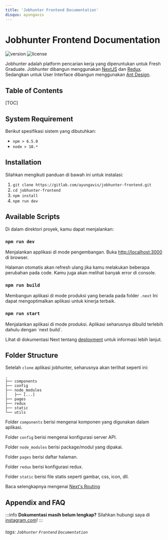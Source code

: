 ```yaml
---
title: 'Jobhunter Frontend Documentation'
disqus: ayungavis
---
```


Jobhunter Frontend Documentation
===
![version](https://img.shields.io/npm/v/react.svg) ![license](https://img.shields.io/npm/l/react.svg)

Jobhunter adalah platform pencarian kerja yang diperuntukan untuk Fresh Graduate. Jobhunter dibangun menggunakan [NextJS](https://nextjs.org) dan [Redux](https://react-redux.js.org/). Sedangkan untuk User Interface dibangun menggunakan [Ant Design](https://ant.design/).

## Table of Contents

[TOC]

## System Requirement

Berikut spesifikasi sistem yang dibutuhkan:

* `npm > 6.5.0`
* `node > 10.*`

## Installation

Silahkan mengikuti panduan di bawah ini untuk instalasi:

1. `git clone https://gitlab.com/ayungavis/jobhunter-frontend.git`
2. `cd jobhunter-frontend`
3. `npm install`
4. `npm run dev`

## Available Scripts

Di dalam direktori proyek, kamu dapat menjalankan:

### `npm run dev`

Menjalankan applikasi di mode pengembangan.
Buka [http://localhost:3000](http://localhost:3000) di browser.

Halaman otomatis akan refresh ulang jika kamu melakukan beberapa perubahan pada code.
Kamu juga akan melihat banyak error di console.

### `npm run build`

Membangun aplikasi di mode produksi yang berada pada folder `.next`
Ini dapat mengoptimalkan aplikasi untuk kinerja terbaik.

### `npm run start`

Menjalankan aplikasi di mode produksi. Aplikasi seharusnya dibuild terlebih dahulu dengan \`next build\`.

Lihat di dokumentasi Next tentang [deployment](https://github.com/zeit/next.js/wiki/Deployment) untuk informasi lebih lanjut.

## Folder Structure

Setelah `clone` aplikasi jobhunter, seharusnya akan terlihat seperti ini:

```
.
├── components
├── config
├── node_modules
│   ├── [...]
├── pages
├── redux
├── static
└── utils
```

Folder `components` berisi mengenai komponen yang digunakan dalam aplikasi.

Folder `config` berisi mengenai konfigurasi server API.

Folder `node_modules` berisi package/modul yang dipakai.

Folder `pages` berisi daftar halaman.

Folder `redux` berisi konfigurasi redux.

Folder `static` berisi file statis seperti gambar, css, icon, dll.

Baca selengkapnya mengenai [Next's Routing](https://github.com/zeit/next.js#routing)

## Appendix and FAQ

:::info
**Dokumentasi masih belum lengkap?** Silahkan hubungi saya di [instagram.com](https://instagram.com/ayungavis)!
:::

###### tags: `Jobhunter` `Frontend` `Documentation`
